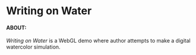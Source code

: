 Writing on Water
================

#### ABOUT: ####
*Writing on Water* is a WebGL demo where author attempts to make a digital watercolor simulation.
